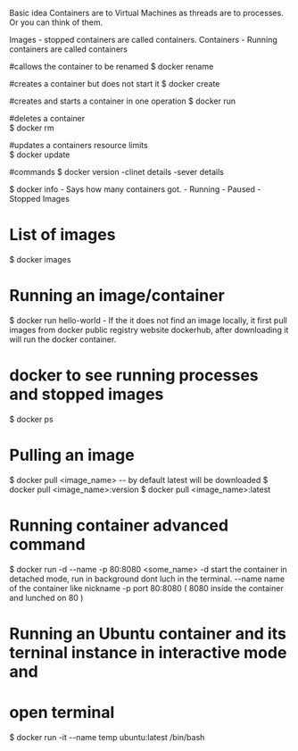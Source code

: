 Basic idea
Containers are to Virtual Machines as threads are to processes. Or you can think of them.

Images - stopped containers are called containers.
Containers - Running containers are called containers 

#callows the container to be renamed
$ docker rename 

#creates a container but does not start it
$ docker create 

#creates and starts a container in one operation
$ docker run 

#deletes a container   
$ docker rm  

#updates a containers resource limits   
$ docker update 


#commands
$ docker version
	-clinet details
	-sever details

$ docker info
	- Says how many containers got.
	- Running
	- Paused 
	- Stopped 
	Images

# List of images
$ docker images 

# Running an image/container
$ docker run hello-world
	- If the it does not find an image locally, it first pull images from docker 
	  public registry website dockerhub, after downloading it will run the docker container.

# docker to see running processes and stopped images
$ docker ps

# Pulling an image
$ docker pull <image_name> -- by default latest will be downloaded
$ docker pull <image_name>:version
$ docker pull <image_name>:latest

# Running container advanced command 
$ docker run -d --name -p 80:8080 <some_name>
	-d start the container in detached mode, run in background dont luch in the terminal.
	--name name of the container like nickname
	-p port 80:8080 ( 8080 inside the container and lunched on 80 )

# Running an Ubuntu container and its terninal instance in interactive mode and 
# open terminal 
$ docker run -it --name temp ubuntu:latest /bin/bash


